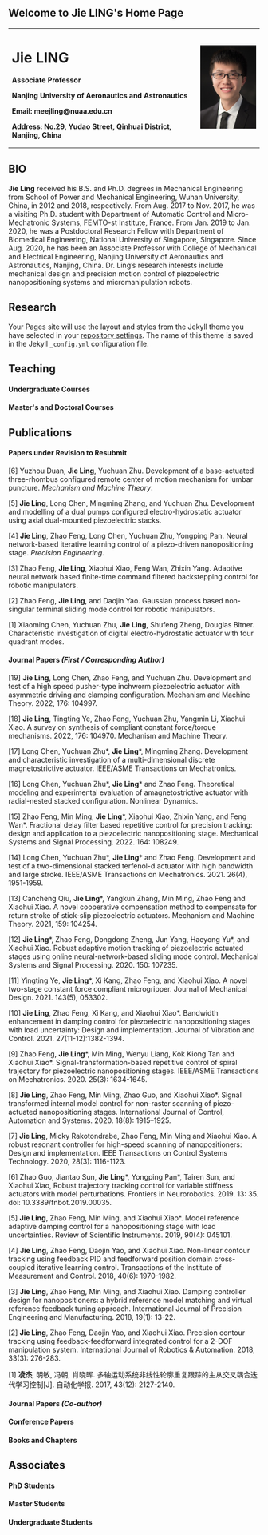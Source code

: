 ## Welcome to Jie LING's Home Page

<table border="0">
  <tr>
    <td width="75%">
      <h1>Jie LING </h1>
      <p><b>Associate Professor </b></p>
      <p><b>Nanjing University of Aeronautics and Astronautics </b></p>
      <p><b>Email: meejling@nuaa.edu.cn</b></p>
      <p><b>Address: No.29, Yudao Street, Qinhuai District, Nanjing, China </b></p>
    </td>
     <td width="25%">
      <img src="/lingjie.jpg" width="100%">  
     </td>
    </tr>  
</table>

## BIO

<b>Jie Ling</b> received his B.S. and Ph.D. degrees in Mechanical Engineering from School of Power and Mechanical Engineering, Wuhan University, China, in 2012 and 2018, respectively. From Aug. 2017 to Nov. 2017, he was a visiting Ph.D. student with Department of Automatic Control and Micro-Mechatronic Systems, FEMTO-st Institute, France. From Jan. 2019 to Jan. 2020, he was a Postdoctoral Research Fellow with Department of Biomedical Engineering, National University of Singapore, Singapore. Since Aug. 2020, he has been an Associate Professor with College of Mechanical and Electrical Engineering, Nanjing University of Aeronautics and Astronautics, Nanjing, China. Dr. Ling’s research interests include mechanical design and precision motion control of piezoelectric nanopositioning systems and micromanipulation robots.

## Research

Your Pages site will use the layout and styles from the Jekyll theme you have selected in your [repository settings](https://github.com/mee-jieling/mee-jieling.github.io/settings/pages). The name of this theme is saved in the Jekyll `_config.yml` configuration file.

## Teaching
#### Undergraduate Courses

#### Master's and Doctoral Courses

## Publications
#### Papers under Revision to Resubmit
[6] Yuzhou Duan, **Jie Ling**, Yuchuan Zhu. Development of a base-actuated three-rhombus configured remote center of motion mechanism for lumbar puncture. _Mechanism and Machine Theory_.

[5] **Jie Ling**, Long Chen, Mingming Zhang, and Yuchuan Zhu. Development and modelling of a dual pumps configured electro-hydrostatic actuator using axial dual-mounted piezoelectric stacks.

[4] **Jie Ling**, Zhao Feng, Long Chen, Yuchuan Zhu, Yongping Pan. Neural network-based iterative learning control of a piezo-driven nanopositioning stage. _Precision Engineering_.

[3] Zhao Feng, **Jie Ling**, Xiaohui Xiao, Feng Wan, Zhixin Yang. Adaptive neural network based finite-time command filtered backstepping control for robotic manipulators. 

[2] Zhao Feng, **Jie Ling**, and Daojin Yao. Gaussian process based non-singular terminal sliding mode control for robotic manipulators.

[1] Xiaoming Chen, Yuchuan Zhu, **Jie Ling**, Shufeng Zheng, Douglas Bitner. Characteristic investigation of digital electro-hydrostatic actuator with four quadrant modes. 

#### Journal Papers _(First / Corresponding Author)_

[19] **Jie Ling**, Long Chen, Zhao Feng, and Yuchuan Zhu. Development and test of a high speed pusher-type inchworm piezoelectric actuator with asymmetric driving and clamping configuration. Mechanism and Machine Theory. 2022, 176: 104997. 

[18] **Jie Ling**, Tingting Ye, Zhao Feng, Yuchuan Zhu, Yangmin Li, Xiaohui Xiao. A survey on synthesis of compliant constant force/torque mechanisms. 2022, 176: 104970. Mechanism and Machine Theory. 

[17] Long Chen, Yuchuan Zhu*, **Jie Ling***, Mingming Zhang. Development and characteristic investigation of a multi-dimensional discrete magnetostrictive actuator. IEEE/ASME Transactions on Mechatronics. 

[16] Long Chen, Yuchuan Zhu*, **Jie Ling*** and Zhao Feng. Theoretical modeling and experimental evaluation of amagnetostrictive actuator with radial-nested stacked configuration. Nonlinear Dynamics. 

[15] Zhao Feng, Min Ming, **Jie Ling***, Xiaohui Xiao, Zhixin Yang, and Feng Wan*. Fractional delay filter based repetitive control for precision tracking: design and application to a piezoelectric nanopositioning stage. Mechanical Systems and Signal Processing. 2022. 164: 108249. 

[14] Long Chen, Yuchuan Zhu*, **Jie Ling*** and Zhao Feng. Development and test of a two-dimensional stacked terfenol-d actuator with high bandwidth and large stroke. IEEE/ASME Transactions on Mechatronics. 2021. 26(4), 1951-1959. 

[13] Cancheng Qiu, **Jie Ling***, Yangkun Zhang, Min Ming, Zhao Feng and Xiaohui Xiao. A novel cooperative compensation method to compensate for return stroke of stick-slip piezoelectric actuators. Mechanism and Machine Theory. 2021, 159: 104254. 

[12] **Jie Ling***, Zhao Feng, Dongdong Zheng, Jun Yang, Haoyong Yu*, and Xiaohui Xiao. Robust adaptive motion tracking of piezoelectric actuated stages using online neural-network-based sliding mode control. Mechanical Systems and Signal Processing. 2020. 150: 107235. 

[11] Yingting Ye, **Jie Ling***, Xi Kang, Zhao Feng, and Xiaohui Xiao. A novel two-stage constant force compliant microgripper. Journal of Mechanical Design. 2021. 143(5), 053302. 

[10] **Jie Ling**, Zhao Feng, Xi Kang, and Xiaohui Xiao*. Bandwidth enhancement in damping control for piezoelectric nanopositioning stages with load uncertainty: Design and implementation. Journal of Vibration and Control. 2021. 27(11-12):1382-1394. 

[9] Zhao Feng, **Jie Ling***, Min Ming, Wenyu Liang, Kok Kiong Tan and Xiaohui Xiao*. Signal-transformation-based repetitive control of spiral trajectory for piezoelectric nanopositioning stages. IEEE/ASME Transactions on Mechatronics. 2020. 25(3): 1634-1645. 

[8] **Jie Ling**, Zhao Feng, Min Ming, Zhao Guo, and Xiaohui Xiao*. Signal transformed internal model control for non-raster scanning of piezo-actuated nanopositioning stages. International Journal of Control, Automation and Systems. 2020. 18(8): 1915–1925. 

[7] **Jie Ling**, Micky Rakotondrabe, Zhao Feng, Min Ming and Xiaohui Xiao. A robust resonant controller for high-speed scanning of nanopositioners: Design and implementation. IEEE Transactions on Control Systems Technology. 2020, 28(3): 1116-1123.

[6] Zhao Guo, Jiantao Sun, **Jie Ling***, Yongping Pan*, Tairen Sun, and Xiaohui Xiao, Robust trajectory tracking control for variable stiffness actuators with model perturbations. Frontiers in Neurorobotics. 2019. 13: 35. doi: 10.3389/fnbot.2019.00035. 

[5] **Jie Ling**, Zhao Feng, Min Ming, and Xiaohui Xiao*. Model reference adaptive damping control for a nanopositioning stage with load uncertainties. Review of Scientific Instruments. 2019, 90(4): 045101. 

[4] **Jie Ling**, Zhao Feng, Daojin Yao, and Xiaohui Xiao. Non-linear contour tracking using feedback PID and feedforward position domain cross-coupled iterative learning control. Transactions of the Institute of Measurement and Control. 2018, 40(6): 1970-1982. 

[3] **Jie Ling**, Zhao Feng, Min Ming, and Xiaohui Xiao. Damping controller design for nanopositioners: a hybrid reference model matching and virtual reference feedback tuning approach. International Journal of Precision Engineering and Manufacturing. 2018, 19(1): 13-22. 

[2] **Jie Ling**, Zhao Feng, Daojin Yao, and Xiaohui Xiao. Precision contour tracking using feedback-feedforward integrated control for a 2-DOF manipulation system. International Journal of Robotics & Automation. 2018, 33(3):  276-283. 

[1] **凌杰**, 明敏, 冯朝, 肖晓晖. 多轴运动系统非线性轮廓重复跟踪的主从交叉耦合迭代学习控制[J]. 自动化学报. 2017, 43(12): 2127-2140.

#### Journal Papers _(Co-author)_

#### Conference Papers

#### Books and Chapters

## Associates

#### PhD Students

#### Master Students

#### Undergraduate Students
